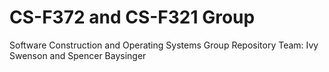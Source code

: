 # CS-F372 and CS-F321 Group
Software Construction and Operating Systems Group Repository
Team: Ivy Swenson and Spencer Baysinger

